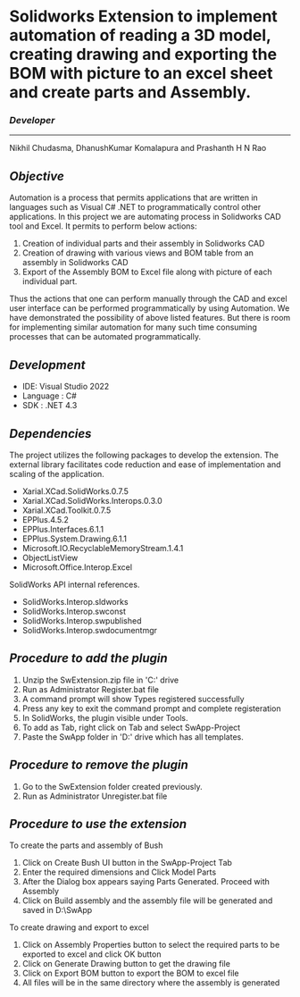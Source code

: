 # Solidworks Extension to implement automation of reading a 3D model, creating drawing and exporting the BOM with picture to an excel sheet and create parts and Assembly.

### _Developer_
---
Nikhil Chudasma, DhanushKumar Komalapura and Prashanth H N Rao

## _Objective_
Automation is a process that permits applications that are written in languages such as Visual C# .NET to programmatically control other applications. In this project we are automating process in Solidworks CAD tool and Excel. It permits to perform below actions:
1.	Creation of individual parts and their assembly in Solidworks CAD 
2.	Creation of drawing with various views and BOM table from an assembly in Solidworks CAD
3.	Export of the Assembly BOM to Excel file along with picture of each individual part. 

Thus the actions that one can perform manually through the CAD and excel user interface can be performed programmatically by using Automation. We have demonstrated the possibility of above listed features. But there is room for implementing similar automation for many such time consuming processes that can be automated programmatically.

## _Development_
* IDE: Visual Studio 2022
* Language : C#
* SDK : .NET 4.3 

## _Dependencies_
The project utilizes the following packages to develop the extension. The external library facilitates code reduction and ease of implementation and scaling of the application.
* Xarial.XCad.SolidWorks.0.7.5
* Xarial.XCad.SolidWorks.Interops.0.3.0
* Xarial.XCad.Toolkit.0.7.5
* EPPlus.4.5.2
* EPPlus.Interfaces.6.1.1
* EPPlus.System.Drawing.6.1.1
* Microsoft.IO.RecyclableMemoryStream.1.4.1
* ObjectListView
* Microsoft.Office.Interop.Excel

SolidWorks API internal references.
* SolidWorks.Interop.sldworks
* SolidWorks.Interop.swconst
* SolidWorks.Interop.swpublished
* SolidWorks.Interop.swdocumentmgr

## _Procedure to add the plugin_   
1. Unzip the SwExtension.zip file in 'C:' drive
2. Run as Administrator Register.bat file
3. A command prompt will show Types registered successfully
4. Press any key to exit the command prompt and complete registeration
5. In SolidWorks, the plugin visible under Tools.
6. To add as Tab, right click on Tab and select SwApp-Project
7. Paste the SwApp folder in 'D:' drive which has all templates.

## _Procedure to remove the plugin_ 
1. Go to the SwExtension folder created previously.
2. Run as Administrator Unregister.bat file

## _Procedure to use the extension_  
To create the parts and assembly of Bush
1. Click on Create Bush UI button in the SwApp-Project Tab
2. Enter the required dimensions and Click Model Parts
3. After the Dialog box appears saying Parts Generated. Proceed with Assembly
4. Click on Build assembly and the assembly file will be generated and saved in D:\SwApp

To create drawing and export to excel
1. Click on Assembly Properties button to select the required parts to be exported to excel and click OK button
2. Click on Generate Drawing button to get the drawing file 
3. Click on Export BOM button to export the BOM to excel file
4. All files will be in the same directory where the assembly is generated


